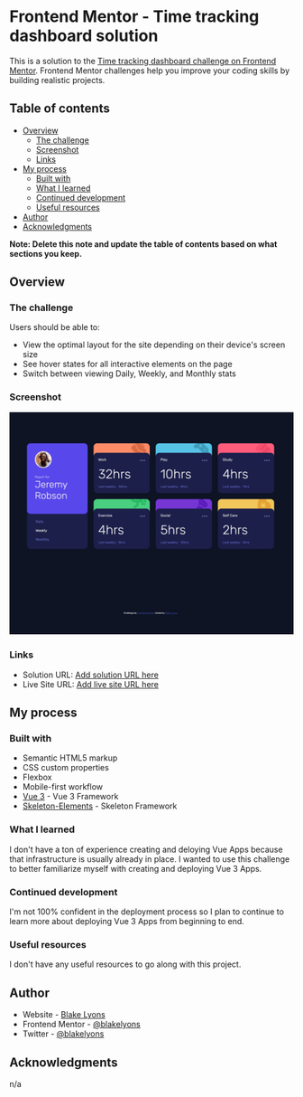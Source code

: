 # Frontend Mentor - Time tracking dashboard solution

This is a solution to the [Time tracking dashboard challenge on Frontend Mentor](https://www.frontendmentor.io/challenges/time-tracking-dashboard-UIQ7167Jw). Frontend Mentor challenges help you improve your coding skills by building realistic projects.

## Table of contents

-   [Overview](#overview)
    -   [The challenge](#the-challenge)
    -   [Screenshot](#screenshot)
    -   [Links](#links)
-   [My process](#my-process)
    -   [Built with](#built-with)
    -   [What I learned](#what-i-learned)
    -   [Continued development](#continued-development)
    -   [Useful resources](#useful-resources)
-   [Author](#author)
-   [Acknowledgments](#acknowledgments)

**Note: Delete this note and update the table of contents based on what sections you keep.**

## Overview

### The challenge

Users should be able to:

-   View the optimal layout for the site depending on their device's screen size
-   See hover states for all interactive elements on the page
-   Switch between viewing Daily, Weekly, and Monthly stats

### Screenshot

![](./time-period-dashboard/screenshots/blake_lyons_time_tracking_dashboard.jpg)

### Links

-   Solution URL: [Add solution URL here](https://github.com/blakelyons/code-challenges/tree/time-tracking-dashboard/time-period-dashboard)
-   Live Site URL: [Add live site URL here](https://code-challenges-time-tracking-dashboard.pages.dev/)

## My process

### Built with

-   Semantic HTML5 markup
-   CSS custom properties
-   Flexbox
-   Mobile-first workflow
-   [Vue 3](https://vuejs.org/) - Vue 3 Framework
-   [Skeleton-Elements](https://skeleton-elements.nolimits4web.com/) - Skeleton Framework

### What I learned

I don't have a ton of experience creating and deloying Vue Apps because that infrastructure is usually already in place. I wanted to use this challenge to better familiarize myself with creating and deploying Vue 3 Apps.

### Continued development

I'm not 100% confident in the deployment process so I plan to continue to learn more about deploying Vue 3 Apps from beginning to end.

### Useful resources

I don't have any useful resources to go along with this project.

## Author

-   Website - [Blake Lyons](https://www.blakelyons.com)
-   Frontend Mentor - [@blakelyons](https://www.frontendmentor.io/profile/blakelyons)
-   Twitter - [@blakelyons](https://www.twitter.com/blakelyons)

## Acknowledgments

n/a
